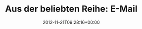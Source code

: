 ---
retweeted: false
source: <a href="http://twitter.com" rel="nofollow">Twitter Web Client</a>
entities:
  user_mentions:
  - name: Cologne.rb/Kölsch.rb
    screen_name: colognerb
    indices:
    - '74'
    - '84'
    id_str: '461078077'
    id: '461078077'
  urls: []
  symbols: []
  media:
  - expanded_url: https://twitter.com/bascht/status/271183235386601472/photo/1
    indices:
    - '85'
    - '105'
    url: http://t.co/DXQ6rKMC
    media_url: http://pbs.twimg.com/media/A8Nvtz7CcAACcha.png
    id_str: '271183235394990080'
    id: '271183235394990080'
    media_url_https: https://pbs.twimg.com/media/A8Nvtz7CcAACcha.png
    sizes:
      medium:
        w: '830'
        h: '90'
        resize: fit
      large:
        w: '830'
        h: '90'
        resize: fit
      small:
        w: '680'
        h: '74'
        resize: fit
      thumb:
        w: '90'
        h: '90'
        resize: crop
    type: photo
    display_url: pic.twitter.com/DXQ6rKMC
  hashtags: []
display_text_range:
- '0'
- '105'
favorite_count: '0'
id_str: '271183235386601472'
truncated: false
retweet_count: '1'
id: '271183235386601472'
possibly_sensitive: false
created_at: Wed Nov 21 09:28:16 +0000 2012
favorited: false
full_text: 'Aus der beliebten Reihe: E-Mails die ohne Kontext viel lustiger sind.
  /cc [@colognerb](https://twitter.com/colognerb)'
lang: de
extended_entities:
  media:
  - expanded_url: https://twitter.com/bascht/status/271183235386601472/photo/1
    indices:
    - '85'
    - '105'
    url: http://t.co/DXQ6rKMC
    media_url: http://pbs.twimg.com/media/A8Nvtz7CcAACcha.png
    id_str: '271183235394990080'
    id: '271183235394990080'
    media_url_https: https://pbs.twimg.com/media/A8Nvtz7CcAACcha.png
    sizes:
      medium:
        w: '830'
        h: '90'
        resize: fit
      large:
        w: '830'
        h: '90'
        resize: fit
      small:
        w: '680'
        h: '74'
        resize: fit
      thumb:
        w: '90'
        h: '90'
        resize: crop
    type: photo
    display_url: pic.twitter.com/DXQ6rKMC
tags:
- pesos:twitter
date: '2012-11-21T09:28:16+00:00'
src: https://twitter.com/bascht/status/271183235386601472
original_url: https://twitter.com/bascht/status/271183235386601472
type: twitter_tweet
media_url: https://img.bascht.com/twitter/pbs.twimg.com/media/A8Nvtz7CcAACcha.png
text: 'Aus der beliebten Reihe: E-Mails die ohne Kontext viel lustiger sind. /cc [@colognerb](https://twitter.com/colognerb)'
title: 'Aus der beliebten Reihe: E-Mail'

---